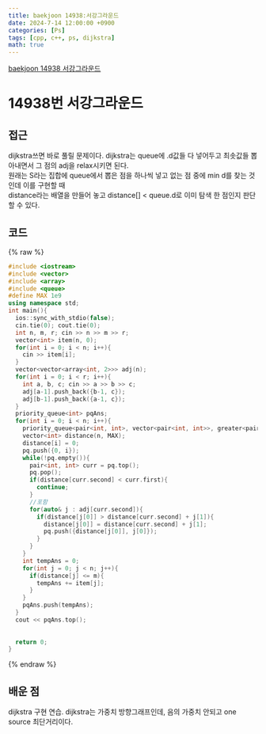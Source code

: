 ```yaml
---
title: baekjoon 14938:서강그라운드
date: 2024-7-14 12:00:00 +0900
categories: [Ps]
tags: [cpp, c++, ps, dijkstra]
math: true
---
```


[baekjoon 14938 서강그라운드](https://www.acmicpc.net/problem/14938)

# 14938번 서강그라운드

## 접근
dijkstra쓰면 바로 풀릴 문제이다.
dijkstra는 queue에 .d값들 다 넣어두고 최솟값들 뽑아내면서 그 점의 adj을 relax시키면 된다.  
원래는 S라는 집합에 queue에서 뽑은 점을 하나씩 넣고 없는 점 중에 min d를 찾는 것인데 이를 구현할 때  
distance라는 배열을 만들어 놓고 distance[] < queue.d로 이미 탐색 한 점인지 판단할 수 있다.

## 코드
{% raw %}
```cpp
#include <iostream>
#include <vector>
#include <array>
#include <queue>
#define MAX 1e9
using namespace std;
int main(){
  ios::sync_with_stdio(false);
  cin.tie(0); cout.tie(0);
  int n, m, r; cin >> n >> m >> r;
  vector<int> item(n, 0);
  for(int i = 0; i < n; i++){
    cin >> item[i];
  }
  vector<vector<array<int, 2>>> adj(n);
  for(int i = 0; i < r; i++){
    int a, b, c; cin >> a >> b >> c;
    adj[a-1].push_back({b-1, c});
    adj[b-1].push_back({a-1, c});
  }
  priority_queue<int> pqAns;
  for(int i = 0; i < n; i++){
    priority_queue<pair<int, int>, vector<pair<int, int>>, greater<pair<int, int>>> pq;
    vector<int> distance(n, MAX);
    distance[i] = 0;
    pq.push({0, i});
    while(!pq.empty()){
      pair<int, int> curr = pq.top();
      pq.pop();
      if(distance[curr.second] < curr.first){
        continue;
      }
      //포함
      for(auto& j : adj[curr.second]){
        if(distance[j[0]] > distance[curr.second] + j[1]){
          distance[j[0]] = distance[curr.second] + j[1];
          pq.push({distance[j[0]], j[0]});
        }
      }
    }
    int tempAns = 0;
    for(int j = 0; j < n; j++){
      if(distance[j] <= m){
        tempAns += item[j];
      }
    }
    pqAns.push(tempAns);
  }
  cout << pqAns.top();
  
  
  return 0;
}

```
{% endraw %}
 

## 배운 점
dijkstra 구현 연습. 
dijkstra는 가중치 방향그래프인데, 음의 가중치 안되고 one source 최단거리이다.

